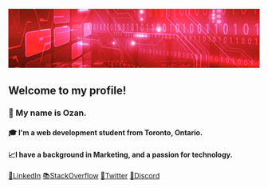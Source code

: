 ![hello!](ghbanner.png "github banner")

## Welcome to my profile!
<!--
Here are some ideas to get you started:
- 🔭 I’m currently working on ...
- 🌱 I’m currently learning ...
- 👯 I’m looking to collaborate on ...
- 🤔 I’m looking for help with ...
- 💬 Ask me about ...
- 📫 How to reach me: ...
- 😄 Pronouns: ...
- ⚡ Fun fact: ...
-->

### 👋 My name is Ozan. 
#### 🎓 I'm a web development student from Toronto, Ontario.
#### 📈I have a background in Marketing, and a passion for technology.

<a href="https://www.linkedin.com/in/ozanlago/">🔗LinkedIn</a>
<a href="https://stackoverflow.com/users/23215831/ozan">📚StackOverflow</a>
<a href="https://twitter.com/ozanls">🐤Twitter</a>
<a href="https://discordapp.com/users/ozan.ls/">🤖Discord</a>


